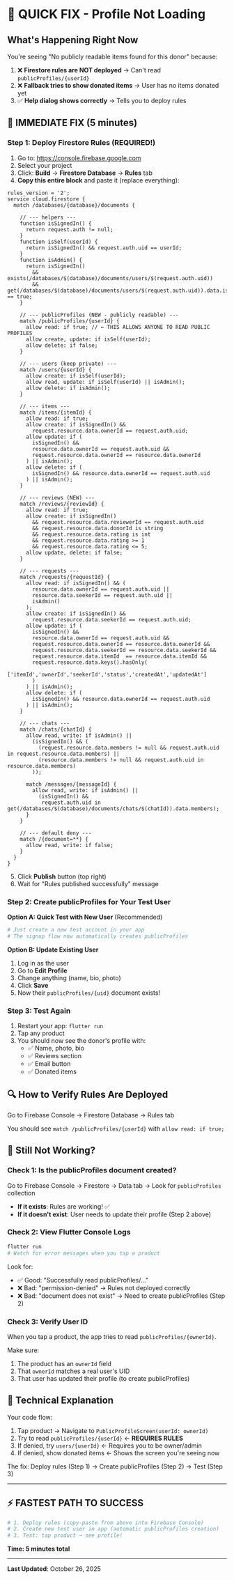 # 🚨 QUICK FIX - Profile Not Loading

## What's Happening Right Now

You're seeing "No publicly readable items found for this donor" because:

1. ❌ **Firestore rules are NOT deployed** → Can't read `publicProfiles/{userId}`
2. ❌ **Fallback tries to show donated items** → User has no items donated yet
3. ✅ **Help dialog shows correctly** → Tells you to deploy rules

## 🔧 IMMEDIATE FIX (5 minutes)

### Step 1: Deploy Firestore Rules (REQUIRED!)

1. Go to: https://console.firebase.google.com
2. Select your project
3. Click: **Build** → **Firestore Database** → **Rules** tab
4. **Copy this entire block** and paste it (replace everything):

```firestore
rules_version = '2';
service cloud.firestore {
  match /databases/{database}/documents {

    // --- helpers ---
    function isSignedIn() {
      return request.auth != null;
    }
    function isSelf(userId) {
      return isSignedIn() && request.auth.uid == userId;
    }
    function isAdmin() {
      return isSignedIn()
        && exists(/databases/$(database)/documents/users/$(request.auth.uid))
        && get(/databases/$(database)/documents/users/$(request.auth.uid)).data.isAdmin == true;
    }

    // --- publicProfiles (NEW - publicly readable) ---
    match /publicProfiles/{userId} {
      allow read: if true; // ← THIS ALLOWS ANYONE TO READ PUBLIC PROFILES
      allow create, update: if isSelf(userId);
      allow delete: if false;
    }

    // --- users (keep private) ---
    match /users/{userId} {
      allow create: if isSelf(userId);
      allow read, update: if isSelf(userId) || isAdmin();
      allow delete: if isAdmin();
    }

    // --- items ---
    match /items/{itemId} {
      allow read: if true;
      allow create: if isSignedIn() &&
        request.resource.data.ownerId == request.auth.uid;
      allow update: if (
        isSignedIn() &&
        resource.data.ownerId == request.auth.uid &&
        request.resource.data.ownerId == resource.data.ownerId
      ) || isAdmin();
      allow delete: if (
        isSignedIn() && resource.data.ownerId == request.auth.uid
      ) || isAdmin();
    }

    // --- reviews (NEW) ---
    match /reviews/{reviewId} {
      allow read: if true;
      allow create: if isSignedIn()
        && request.resource.data.reviewerId == request.auth.uid
        && request.resource.data.donorId is string
        && request.resource.data.rating is int
        && request.resource.data.rating >= 1
        && request.resource.data.rating <= 5;
      allow update, delete: if false;
    }

    // --- requests ---
    match /requests/{requestId} {
      allow read: if isSignedIn() && (
        resource.data.ownerId == request.auth.uid ||
        resource.data.seekerId == request.auth.uid ||
        isAdmin()
      );
      allow create: if isSignedIn() &&
        request.resource.data.seekerId == request.auth.uid;
      allow update: if (
        isSignedIn() &&
        resource.data.ownerId == request.auth.uid &&
        request.resource.data.ownerId == resource.data.ownerId &&
        request.resource.data.seekerId == resource.data.seekerId &&
        request.resource.data.itemId  == resource.data.itemId &&
        request.resource.data.keys().hasOnly(
          ['itemId','ownerId','seekerId','status','createdAt','updatedAt']
        )
      ) || isAdmin();
      allow delete: if (
        isSignedIn() && resource.data.ownerId == request.auth.uid
      ) || isAdmin();
    }

    // --- chats ---
    match /chats/{chatId} {
      allow read, write: if isAdmin() ||
        (isSignedIn() && (
          (request.resource.data.members != null && request.auth.uid in request.resource.data.members) ||
          (resource.data.members != null && request.auth.uid in resource.data.members)
        ));

      match /messages/{messageId} {
        allow read, write: if isAdmin() ||
          (isSignedIn() &&
           request.auth.uid in get(/databases/$(database)/documents/chats/$(chatId)).data.members);
      }
    }

    // --- default deny ---
    match /{document=**} {
      allow read, write: if false;
    }
  }
}
```

5. Click **Publish** button (top right)
6. Wait for "Rules published successfully" message

### Step 2: Create publicProfiles for Your Test User

**Option A: Quick Test with New User** (Recommended)
```powershell
# Just create a new test account in your app
# The signup flow now automatically creates publicProfiles
```

**Option B: Update Existing User**
1. Log in as the user
2. Go to **Edit Profile**
3. Change anything (name, bio, photo)
4. Click **Save**
5. Now their `publicProfiles/{uid}` document exists!

### Step 3: Test Again

1. Restart your app: `flutter run`
2. Tap any product
3. You should now see the donor's profile with:
   - ✅ Name, photo, bio
   - ✅ Reviews section
   - ✅ Email button
   - ✅ Donated items

## 🔍 How to Verify Rules Are Deployed

Go to Firebase Console → Firestore Database → Rules tab

You should see `match /publicProfiles/{userId}` with `allow read: if true;`

## 🐛 Still Not Working?

### Check 1: Is the publicProfiles document created?

Go to Firebase Console → Firestore → Data tab → Look for `publicProfiles` collection

- **If it exists**: Rules are working! ✅
- **If it doesn't exist**: User needs to update their profile (Step 2 above)

### Check 2: View Flutter Console Logs

```powershell
flutter run
# Watch for error messages when you tap a product
```

Look for:
- ✅ Good: "Successfully read publicProfiles/..."
- ❌ Bad: "permission-denied" → Rules not deployed correctly
- ❌ Bad: "document does not exist" → Need to create publicProfiles (Step 2)

### Check 3: Verify User ID

When you tap a product, the app tries to read `publicProfiles/{ownerId}`.

Make sure:
1. The product has an `ownerId` field
2. That `ownerId` matches a real user's UID
3. That user has updated their profile (to create publicProfiles)

## 📝 Technical Explanation

Your code flow:
1. Tap product → Navigate to `PublicProfileScreen(userId: ownerId)`
2. Try to read `publicProfiles/{userId}` ← **REQUIRES RULES**
3. If denied, try `users/{userId}` ← Requires you to be owner/admin
4. If denied, show donated items ← Shows the screen you're seeing now

The fix: Deploy rules (Step 1) → Create publicProfiles (Step 2) → Test (Step 3)

---

## ⚡ FASTEST PATH TO SUCCESS

```powershell
# 1. Deploy rules (copy-paste from above into Firebase Console)
# 2. Create new test user in app (automatic publicProfiles creation)
# 3. Test: tap product → see profile!
```

**Time: 5 minutes total**

---
**Last Updated**: October 26, 2025

